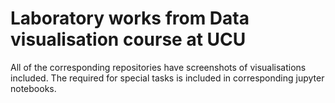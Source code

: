 # Laboratory works from Data visualisation course at UCU

All of the corresponding repositories have screenshots of visualisations included. The required for special tasks is included in corresponding jupyter notebooks. 
